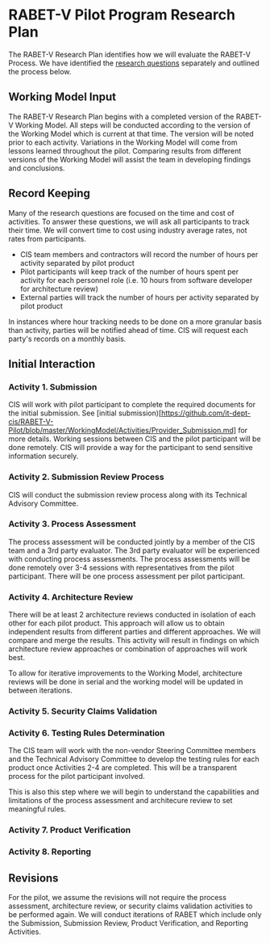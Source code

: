 # RABET-V Pilot Program Research Plan

The RABET-V Research Plan identifies how we will evaluate the RABET-V Process. We have identified the [research questions](Research_Questions.md) separately and outlined the process below.

## Working Model Input

The RABET-V Research Plan begins with a completed version of the RABET-V Working Model. All steps will be conducted according to the version of the Working Model which is current at that time. The version will be noted prior to each activity. Variations in the Working Model will come from lessons learned throughout the pilot. Comparing results from different versions of the Working Model will assist the team in developing findings and conclusions.

## Record Keeping

Many of the research questions are focused on the time and cost of activities. To answer these questions, we will ask all participants to track their time. We will convert time to cost using industry average rates, not rates from participants.

* CIS team members and contractors will record the number of hours per activity separated by pilot product
* Pilot participants will keep track of the number of hours spent per activity for each personnel role (i.e. 10 hours from software developer for architecture review)
* External parties will track the number of hours per activity separated by pilot product

In instances where hour tracking needs to be done on a more granular basis than activity, parties will be notified ahead of time. CIS will request each party's records on a monthly basis.

## Initial Interaction

### Activity 1. Submission

CIS will work with pilot participant to complete the required documents for the initial submission. See [initial submission)[https://github.com/it-dept-cis/RABET-V-Pilot/blob/master/WorkingModel/Activities/Provider_Submission.md] for more details. Working sessions between CIS and the pilot participant will be done remotely. CIS will provide a way for the participant to send sensitive information securely.

### Activity 2. Submission Review Process

CIS will conduct the submission review process along with its Technical Advisory Committee.

### Activity 3. Process Assessment

The process assessment will be conducted jointly by a member of the CIS team and a 3rd party evaluator. The 3rd party evaluator will be experienced with conducting process assessments. The process assessments will be done remotely over 3-4 sessions with representatives from the pilot participant. There will be one process assessment per pilot participant.

### Activity 4. Architecture Review

There will be at least 2 architecture reviews conducted in isolation of each other for each pilot product. This approach will allow us to obtain independent results from different parties and different approaches. We will compare and merge the results. This activity will result in findings on which architecture review approaches or combination of approaches will work best.

To allow for iterative improvements to the Working Model, architecture reviews will be done in serial and the working model will be updated in between iterations.

### Activity 5. Security Claims Validation

### Activity 6. Testing Rules Determination

The CIS team will work with the non-vendor Steering Committee members and the Technical Advisory Committee to develop the testing rules for each product once Activities 2-4 are completed. This will be a transparent process for the pilot participant involved.

This is also this step where we will begin to understand the capabilities and limitations of the process assessment and architecure review to set meaningful rules.

### Activity 7. Product Verification

### Activity 8. Reporting

## Revisions

For the pilot, we assume the revisions will not require the process assessment, architecture review, or security claims validation activities to be performed again. We will conduct iterations of RABET which include only the Submission, Submission Review, Product Verification, and Reporting Activities.
